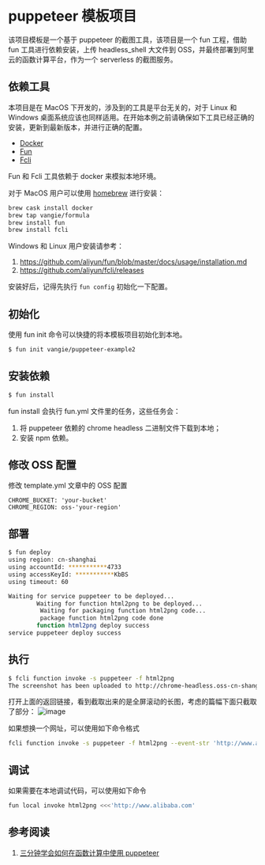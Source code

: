 # puppeteer 模板项目

该项目模板是一个基于 puppeteer 的截图工具，该项目是一个 fun 工程，借助 fun 工具进行依赖安装，上传 headless_shell 大文件到 OSS，并最终部署到阿里云的函数计算平台，作为一个 serverless 的截图服务。

## 依赖工具

本项目是在 MacOS 下开发的，涉及到的工具是平台无关的，对于 Linux 和 Windows 桌面系统应该也同样适用。在开始本例之前请确保如下工具已经正确的安装，更新到最新版本，并进行正确的配置。

* [Docker](https://www.docker.com/)
* [Fun](https://github.com/aliyun/fun)
* [Fcli](https://github.com/aliyun/fcli)

Fun 和 Fcli 工具依赖于 docker 来模拟本地环境。

对于 MacOS 用户可以使用 [homebrew](https://brew.sh/) 进行安装：

```bash
brew cask install docker
brew tap vangie/formula
brew install fun
brew install fcli
```

Windows 和 Linux 用户安装请参考：

1. https://github.com/aliyun/fun/blob/master/docs/usage/installation.md
2. https://github.com/aliyun/fcli/releases

安装好后，记得先执行 `fun config` 初始化一下配置。

## 初始化

使用 fun init 命令可以快捷的将本模板项目初始化到本地。

```bash
$ fun init vangie/puppeteer-example2
```


## 安装依赖

```bash
$ fun install
```

fun install 会执行 fun.yml 文件里的任务，这些任务会：

1. 将 puppeteer 依赖的 chrome headless 二进制文件下载到本地；
2. 安装 npm 依赖。

## 修改 OSS 配置

修改 template.yml 文章中的 OSS 配置

```
CHROME_BUCKET: 'your-bucket'
CHROME_REGION: oss-'your-region'
```

## 部署

```bash
$ fun deploy
using region: cn-shanghai
using accountId: ***********4733
using accessKeyId: ***********KbBS
using timeout: 60

Waiting for service puppeteer to be deployed...
        Waiting for function html2png to be deployed...
         Waiting for packaging function html2png code...
         package function html2png code done
        function html2png deploy success
service puppeteer deploy success
```

## 执行

```bash
$ fcli function invoke -s puppeteer -f html2png
The screenshot has been uploaded to http://chrome-headless.oss-cn-shanghai.aliyuncs.com/screenshot.png
```

打开上面的返回链接，看到截取出来的是全屏滚动的长图，考虑的篇幅下面只截取了部分：
![image](https://yqfile.alicdn.com/e2d12dfbee485cac743bf179d1093d0d1a2545f4.png)

如果想换一个网址，可以使用如下命令格式

```bash
fcli function invoke -s puppeteer -f html2png --event-str 'http://www.alibaba.com'
```

## 调试

如果需要在本地调试代码，可以使用如下命令

```bash
fun local invoke html2png <<<'http://www.alibaba.com'
```

## 参考阅读

1. [三分钟学会如何在函数计算中使用 puppeteer](https://yq.aliyun.com/articles/602877)